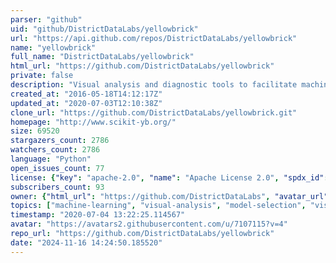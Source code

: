 ```yaml
---
parser: "github"
uid: "github/DistrictDataLabs/yellowbrick"
url: "https://api.github.com/repos/DistrictDataLabs/yellowbrick"
name: "yellowbrick"
full_name: "DistrictDataLabs/yellowbrick"
html_url: "https://github.com/DistrictDataLabs/yellowbrick"
private: false
description: "Visual analysis and diagnostic tools to facilitate machine learning model selection."
created_at: "2016-05-18T14:12:17Z"
updated_at: "2020-07-03T12:10:38Z"
clone_url: "https://github.com/DistrictDataLabs/yellowbrick.git"
homepage: "http://www.scikit-yb.org/"
size: 69520
stargazers_count: 2786
watchers_count: 2786
language: "Python"
open_issues_count: 77
license: {"key": "apache-2.0", "name": "Apache License 2.0", "spdx_id": "Apache-2.0", "url": "https://api.github.com/licenses/apache-2.0", "node_id": "MDc6TGljZW5zZTI="}
subscribers_count: 93
owner: {"html_url": "https://github.com/DistrictDataLabs", "avatar_url": "https://avatars2.githubusercontent.com/u/7107115?v=4", "login": "DistrictDataLabs", "type": "Organization"}
topics: ["machine-learning", "visual-analysis", "model-selection", "visualization", "scikit-learn", "visualizer", "matplotlib", "python", "estimator", "anaconda"]
timestamp: "2020-07-04 13:22:25.114567"
avatar: "https://avatars2.githubusercontent.com/u/7107115?v=4"
repo_url: "https://github.com/DistrictDataLabs/yellowbrick"
date: "2024-11-16 14:24:50.185520"
---
```

